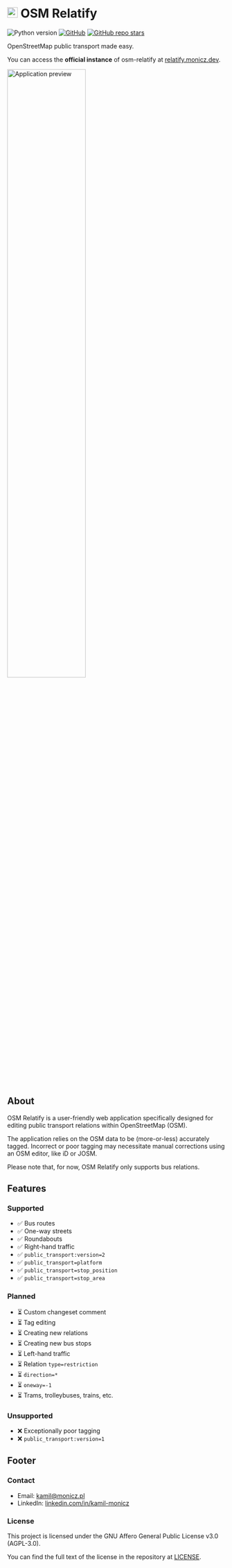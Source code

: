 # <img height="24" src="https://github.com/Zaczero/osm-relatify/blob/main/web/static/img/icon.png?raw=true" alt="🗺️"> OSM Relatify

![Python version](https://img.shields.io/badge/python-v3.11-blue)
[![GitHub](https://img.shields.io/github/license/Zaczero/osm-relatify)](https://github.com/Zaczero/osm-relatify/blob/main/LICENSE)
[![GitHub repo stars](https://img.shields.io/github/stars/Zaczero/osm-relatify?style=social)](https://github.com/Zaczero/osm-relatify)

OpenStreetMap public transport made easy.

You can access the **official instance** of osm-relatify at [relatify.monicz.dev](https://relatify.monicz.dev).

<img width="60%" src="https://github.com/Zaczero/osm-relatify/blob/main/resources/application-preview.png?raw=true" alt="Application preview">

## About

OSM Relatify is a user-friendly web application specifically designed for editing public transport relations within OpenStreetMap (OSM).

The application relies on the OSM data to be (more-or-less) accurately tagged. Incorrect or poor tagging may necessitate manual corrections using an OSM editor, like iD or JOSM.

Please note that, for now, OSM Relatify only supports bus relations.

## Features

### Supported

- ✅ Bus routes
- ✅ One-way streets
- ✅ Roundabouts
- ✅ Right-hand traffic
- ✅ `public_transport:version=2`
- ✅ `public_transport=platform`
- ✅ `public_transport=stop_position`
- ✅ `public_transport=stop_area`

### Planned

- ⏳ Custom changeset comment
- ⏳ Tag editing
- ⏳ Creating new relations
- ⏳ Creating new bus stops
- ⏳ Left-hand traffic
- ⏳ Relation `type=restriction`
- ⏳ `direction=*`
- ⏳ `oneway=-1`
- ⏳ Trams, trolleybuses, trains, etc.

### Unsupported

- ❌ Exceptionally poor tagging
- ❌ `public_transport:version=1`

## Footer

### Contact

- Email: [kamil@monicz.pl](mailto:kamil@monicz.pl)
- LinkedIn: [linkedin.com/in/kamil-monicz](https://www.linkedin.com/in/kamil-monicz/)

### License

This project is licensed under the GNU Affero General Public License v3.0 (AGPL-3.0).

You can find the full text of the license in the repository at [LICENSE](https://github.com/Zaczero/osm-revert/blob/main/LICENSE).
